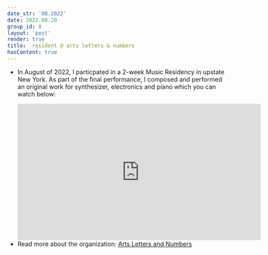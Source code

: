 ```yaml
---
date_str: '08.2022'
date: 2022.08.20
group_id: 8
layout: 'post'
render: true
title:  resident @ arts letters & numbers
hasContent: true
---
```


<ul class="article-list content-width">
    <li class="article-list__title-block">
        <div class="item_description">
            <p>
                In August of 2022, I particpated in a 2-week Music Residency in upstate New York. As part of the final performance, I composed and performed an original work for synthesizer, electronics and piano which you can watch below:
            </p>
            <iframe width="560" height="315" src="https://www.youtube.com/embed/JZ28HuzQjyA?si=SqTXM6CmrldwQ6Hd&amp;start=2806" title="YouTube video player" frameborder="0" allow="accelerometer; autoplay; clipboard-write; encrypted-media; gyroscope; picture-in-picture; web-share" allowfullscreen></iframe>
        </div>
        <div class="item_date">
        </div>
    </li>
    <li>
        <div class="item_description">
            Read more about the organization: <a target="_blank" href="https://www.artslettersandnumbers.com">
                Arts Letters and Numbers
            </a>
        </div>
    </li>
</ul>

